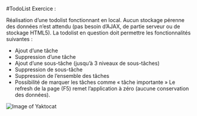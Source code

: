 #TodoList
Exercice :

Réalisation d’une todolist fonctionnant en local. Aucun stockage pérenne des données n’est attendu (pas besoin d’AJAX, de partie serveur ou de stockage HTML5).
La todolist en question doit permettre les fonctionnalités suivantes :
- Ajout d’une tâche
- Suppression d’une tâche
- Ajout d’une sous-tâche (jusqu’à 3 niveaux de sous-tâches)
- Suppression de sous-tâche
- Suppression de l’ensemble des tâches
- Possibilité de marquer les tâches comme « tâche importante »
Le refresh de la page (F5) remet l’application à zéro (aucune conservation des données).

![Image of Yaktocat](https://octodex.github.com/images/yaktocat.png)
